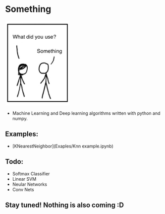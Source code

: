 # Something 

![](img/something.jpg)



* Machine Learning and Deep learning algorithms written with python and numpy.

## Examples:

* [KNearestNeighbor](Exaples/Knn example.ipynb)

## Todo:

* Softmax Classifier
* Linear SVM
* Neular Networks 
* Conv Nets



## Stay tuned! Nothing is also coming :D 





